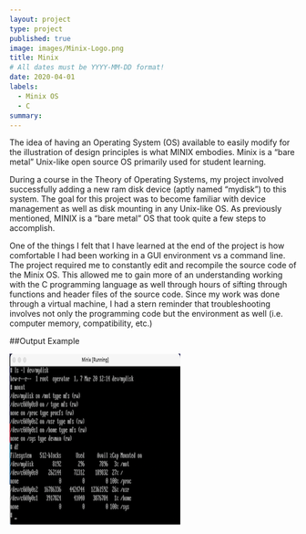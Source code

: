 ```yaml
---
layout: project
type: project
published: true
image: images/Minix-Logo.png
title: Minix
# All dates must be YYYY-MM-DD format!
date: 2020-04-01
labels:
  - Minix OS
  - C
summary: 
---
```

The idea of having an Operating System (OS) available to easily modify for the illustration of design principles is what MINIX embodies.  Minix is a “bare metal” Unix-like open source OS primarily used for student learning.  

During a course in the Theory of Operating Systems, my project involved successfully adding a new ram disk device (aptly named “mydisk”) to this system.  The goal for this project was to become familiar with device management as well as disk mounting in any Unix-like OS.  As previously mentioned, MINIX is a “bare metal” OS that took quite a few steps to accomplish. 

One of the things I felt that I have learned at the end of the project is how comfortable I had been working in a GUI environment vs a command line.  The project required me to constantly edit and recompile the source code of the Minix OS.  This allowed me to  gain more of an understanding working with the C programming language as well through hours of sifting through functions and header files of the source code.  Since my work was done through a virtual machine, I had a stern reminder that troubleshooting involves not only the programming code but the environment as well (i.e. computer memory, compatibility, etc.)

##Output Example

<img class="ui medium right floated rounded image" src="../images/Minix.png">
